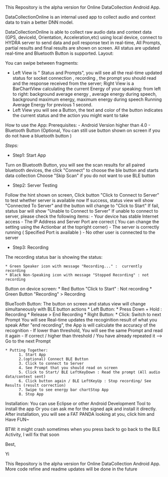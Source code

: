 This Repository is the alpha version for Online DataCollection Android App.

DataCollectionOnline is an internal used app to collect audio and context data to train a better DNN model.

DataCollectionOnline is able to collect raw audio data and context data (GPS, deviceId, Orientation, Acceleration,etc) using local device, connect to HYDRA server to send data and poll response text in real-time, All Prompts, partial results and final results are shown on screen. All status are updated real-time and Bluetooth Button is supported.
Layout:

You can swipe between fragments:

* Left View is " Status and Prompts", you will see all the real-time updated status for socket connection , recording , the prompt you should read and the response received from the server;
Right View is a BarChartView calculating the current Energy of your speaking: from left to right: background average energy , average energy during speech, background maximum energy, maximum energy during speech Running Average Energy for previous 1 second.
* Left View you will see a Button, the text and color of the button indicates the current status and the action you might want to take

How to use the App:
Prerequisites: - Android Version higher than 4.0 - Bluetooth Button (Optional, You can still use button shown on screen if you do not have a bluetooth button )

*Steps:*

* Step1: Start App

Turn on Bluetooth Button, you will see the scan results for all paired bluetooth devices, the click "Connect" to choose the ble button and starts data collection
Choose "Skip Scan" if you do not want to use BLE button

* Step2: Server Testing

Follow the hint shown on screen, Click button "Click to Connect to Server" to test whether server is available now
If success, status view will show "Connected To Server" and the button will change to "Click to Start"
If fail, status bar will show "Unable to Connect to Server" If unable to connect to server, please check the following items: - Your device has stable Internet access - The IP Address and Server Port are correct ( You can change the setting using the Actionbar at the topright corner) - The server is correctly running ( Specified Port is available ) - No other user is connected to the server

* Step3: Recording

The recording status bar is showing the status:

	* Green Speaker icon with message "Recording..." :  currently recording
	* Black Non-Speaking icon with message "Stopped Recording" : not recording

Button on device screen:
	* Red Button "Click to Start" : Not recording 
	* Green Button "Recording" > Recording

BlueTooth Button:
The button on screen and status view will change simultaneously with BLE button actions
	* Left Button: 
		* Press Down + Hold : Recording 
		* Release > End Recording
	* Right Button: 
		* Click: Switch to next Prompt
You will see Real-time updates the recoginition result of what you speak
After "end recording", the App is will calculate the accuracy of the recognition - If lower than threshold, You will see the same Prompt and read it again - If correct / higher than threshold / You have already repeated it --> Go to the next Prompt

	* Putting Together:
		  1. Start App 
		  2.(optional) Connect BLE Button 
    	  3. Click to connect to Server 
     	  4. See Prompt that you should read on screen 
     	  5. Click to Start/ BLE LeftKeyDown : Read the prompt (All audio data/context sent) 
     	  6. Click button again / BLE LeftKeyUp : Stop recording/ See Results (result correction)
     	  7. Swipe to see energy bar chartStop App
     	  8. Stop App

Installation: You can use Eclipse or other Android Development Tool to install the app Or you can ask me for the signed apk and install it directly.
After installation, you will see a FAT PANDA looking at you, click him and Have FUN~

BTW: it might crash sometimes when you press back to go back to the BLE Activity, I will fix that soon

Best,

Yi

This Repository is the alpha version for Online DataCollection Android App.
More code refine and readme updates will be done in the future
